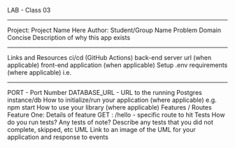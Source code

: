 LAB - Class 03
___
Project: Project Name Here
Author: Student/Group Name
Problem Domain
Concise Description of why this app exists
___
Links and Resources
ci/cd (GitHub Actions)
back-end server url (when applicable)
front-end application (when applicable)
Setup
.env requirements (where applicable)
i.e.
___
PORT - Port Number
DATABASE_URL - URL to the running Postgres instance/db
How to initialize/run your application (where applicable)
e.g. npm start
How to use your library (where applicable)
Features / Routes
Feature One: Details of feature
GET : /hello - specific route to hit
Tests
How do you run tests?
Any tests of note?
Describe any tests that you did not complete, skipped, etc
UML
Link to an image of the UML for your application and response to events